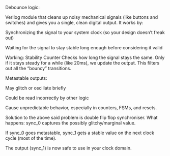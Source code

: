 Debounce logic:
 
 Verilog module that cleans up noisy mechanical signals (like buttons and switches) and gives you a single, clean digital output.
It works by:

Synchronizing the signal to your system clock (so your design doesn’t freak out)

Waiting for the signal to stay stable long enough before considering it valid

Working:
Stability Counter
Checks how long the signal stays the same. Only if it stays steady for a while (like 20ms), we update the output. This filters out all the “bouncy” transitions.

Metastable outputs:

May glitch or oscillate briefly

Could be read incorrectly by other logic

Cause unpredictable behavior, especially in counters, FSMs, and resets.

Solution to the above said problem is double flip flop synchroniser.
What happens:
sync_0 captures the possibly glitchy/marginal value.

If sync_0 goes metastable, sync_1 gets a stable value on the next clock cycle (most of the time).

The output (sync_1) is now safe to use in your clock domain.


